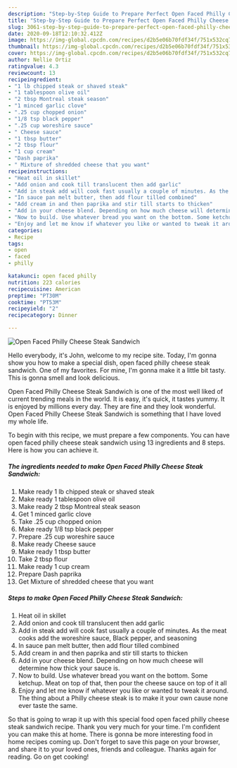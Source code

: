 ```yaml
---
description: "Step-by-Step Guide to Prepare Perfect Open Faced Philly Cheese Steak Sandwich"
title: "Step-by-Step Guide to Prepare Perfect Open Faced Philly Cheese Steak Sandwich"
slug: 3061-step-by-step-guide-to-prepare-perfect-open-faced-philly-cheese-steak-sandwich
date: 2020-09-18T12:10:32.412Z
image: https://img-global.cpcdn.com/recipes/d2b5e06b70fdf34f/751x532cq70/open-faced-philly-cheese-steak-sandwich-recipe-main-photo.jpg
thumbnail: https://img-global.cpcdn.com/recipes/d2b5e06b70fdf34f/751x532cq70/open-faced-philly-cheese-steak-sandwich-recipe-main-photo.jpg
cover: https://img-global.cpcdn.com/recipes/d2b5e06b70fdf34f/751x532cq70/open-faced-philly-cheese-steak-sandwich-recipe-main-photo.jpg
author: Nellie Ortiz
ratingvalue: 4.3
reviewcount: 13
recipeingredient:
- "1 lb chipped steak or shaved steak"
- "1 tablespoon olive oil"
- "2 tbsp Montreal steak season"
- "1 minced garlic clove"
- ".25 cup chopped onion"
- "1/8 tsp black pepper"
- ".25 cup woreshire sauce"
- " Cheese sauce"
- "1 tbsp butter"
- "2 tbsp flour"
- "1 cup cream"
- "Dash paprika"
- " Mixture of shredded cheese that you want"
recipeinstructions:
- "Heat oil in skillet"
- "Add onion and cook till translucent then add garlic"
- "Add in steak add will cook fast usually a couple of minutes. As the meat cooks add the woreshire sauce, Black pepper, and seasoning"
- "In sauce pan melt butter, then add flour tilled combined"
- "Add cream in and then paprika and stir till starts to thicken"
- "Add in your cheese blend. Depending on how much cheese will determine how thick your sauce is."
- "Now to build. Use whatever bread you want on the bottom. Some ketchup. Meat on top of that, then pour the cheese sauce on top of it all"
- "Enjoy and let me know if whatever you like or wanted to tweak it around. The thing about a Philly cheese steak is to make it your own cause none ever taste the same."
categories:
- Recipe
tags:
- open
- faced
- philly

katakunci: open faced philly 
nutrition: 223 calories
recipecuisine: American
preptime: "PT30M"
cooktime: "PT53M"
recipeyield: "2"
recipecategory: Dinner

---
```



![Open Faced Philly Cheese Steak Sandwich](https://img-global.cpcdn.com/recipes/d2b5e06b70fdf34f/751x532cq70/open-faced-philly-cheese-steak-sandwich-recipe-main-photo.jpg)

Hello everybody, it's John, welcome to my recipe site. Today, I'm gonna show you how to make a special dish, open faced philly cheese steak sandwich. One of my favorites. For mine, I'm gonna make it a little bit tasty. This is gonna smell and look delicious.

Open Faced Philly Cheese Steak Sandwich is one of the most well liked of current trending meals in the world. It is easy, it's quick, it tastes yummy. It is enjoyed by millions every day. They are fine and they look wonderful. Open Faced Philly Cheese Steak Sandwich is something that I have loved my whole life.




To begin with this recipe, we must prepare a few components. You can have open faced philly cheese steak sandwich using 13 ingredients and 8 steps. Here is how you can achieve it.

<!--inarticleads1-->

##### The ingredients needed to make Open Faced Philly Cheese Steak Sandwich:

1. Make ready 1 lb chipped steak or shaved steak
1. Make ready 1 tablespoon olive oil
1. Make ready 2 tbsp Montreal steak season
1. Get 1 minced garlic clove
1. Take .25 cup chopped onion
1. Make ready 1/8 tsp black pepper
1. Prepare .25 cup woreshire sauce
1. Make ready  Cheese sauce
1. Make ready 1 tbsp butter
1. Take 2 tbsp flour
1. Make ready 1 cup cream
1. Prepare Dash paprika
1. Get  Mixture of shredded cheese that you want




<!--inarticleads2-->

##### Steps to make Open Faced Philly Cheese Steak Sandwich:

1. Heat oil in skillet
1. Add onion and cook till translucent then add garlic
1. Add in steak add will cook fast usually a couple of minutes. As the meat cooks add the woreshire sauce, Black pepper, and seasoning
1. In sauce pan melt butter, then add flour tilled combined
1. Add cream in and then paprika and stir till starts to thicken
1. Add in your cheese blend. Depending on how much cheese will determine how thick your sauce is.
1. Now to build. Use whatever bread you want on the bottom. Some ketchup. Meat on top of that, then pour the cheese sauce on top of it all
1. Enjoy and let me know if whatever you like or wanted to tweak it around. The thing about a Philly cheese steak is to make it your own cause none ever taste the same.




So that is going to wrap it up with this special food open faced philly cheese steak sandwich recipe. Thank you very much for your time. I'm confident you can make this at home. There is gonna be more interesting food in home recipes coming up. Don't forget to save this page on your browser, and share it to your loved ones, friends and colleague. Thanks again for reading. Go on get cooking!

